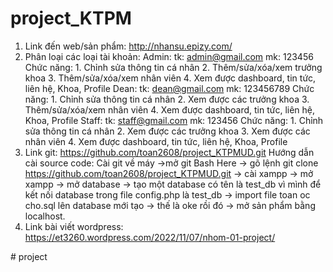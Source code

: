# project_KTPM


1. Link đến web/sản phẩm: http://nhansu.epizy.com/
2. Phân loại các loại tài khoản:
    Admin:
        tk: admin@gmail.com
        mk: 123456
        Chức năng:
            1. Chỉnh sửa thông tin cá nhân 
            2. Thêm/sửa/xóa/xem trưởng khoa
            3. Thêm/sửa/xóa/xem nhân viên
            4. Xem được dashboard, tin tức, liên hệ, Khoa, Profile
    Dean:
        tk: dean@gmail.com
        mk: 123456789
        Chức năng:
            1. Chỉnh sửa thông tin cá nhân 
            2. Xem được các trưởng khoa
            3. Thêm/sửa/xóa/xem nhân viên
            4. Xem được dashboard, tin tức, liên hệ, Khoa, Profile
    Staff:
        tk: staff@gmail.com
        mk: 123456
        Chức năng:
            1. Chỉnh sửa thông tin cá nhân 
            2. Xem được các trưởng khoa
            3. Xem được các nhân viên
            4. Xem được dashboard, tin tức, liên hệ, Khoa, Profile
3.  Link git: https://github.com/toan2608/project_KTPMUD.git
    Hướng dẫn cài source code: Cài git về máy ->mở git Bash Here -> gõ lệnh git clone https://github.com/toan2608/project_KTPMUD.git -> cài xampp -> mở xampp -> mở database -> tạo một database có tên là test_db vì mình để kết nối database trong file config.php là test_db -> import file toan oc cho.sql lên database mới tạo -> thế là oke rồi đó -> mở sản phẩm bằng localhost.
4. Link bài viết wordpress: https://et3260.wordpress.com/2022/11/07/nhom-01-project/

#   p r o j e c t  
 